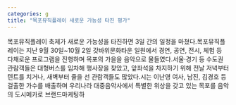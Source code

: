 ```yaml
---
categories: g
title: "목포뮤직플레이 새로운 가능성 타진 평가"
---
```

목포뮤직플레이 축제가 새로운 가능성을 타진하면 3일 간의 일정을 마쳤다.목포뮤직플레이는 지난 9월 30일~10월 2일 갓바위문화타운 일원에서 경연, 공연, 전시, 체험 등 다채로운 프로그램을 진행하며 목포의 가을을 음악으로 물들였다.서울·경기 등 수도권 관람객들은 대형버스를 임차해 행사장을 찾았고, 앞좌석을 차지하기 위해 전날 저녁부터 텐트를 치거나, 새벽부터 줄을 선 관람객들도 많았다.시는 이난영 여사, 남진, 김경호 등 걸출한 가수를 배출하며 우리나라 대중음악사에서 특별한 위상을 갖고 있는 목포를 음악의 도시메카로 브랜드마케팅하